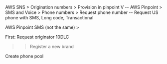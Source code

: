 AWS SNS > Origination numbers > Provision in pinpoint
V
-- AWS Pinpoint > SMS and Voice > Phone numbers > Request phone number
-- Request US phone with SMS, Long code, Transactional

AWS Pinpoint SMS (not the same) > 

First: Request originator
10DLC
>> Register a new brand




Create phone pool

